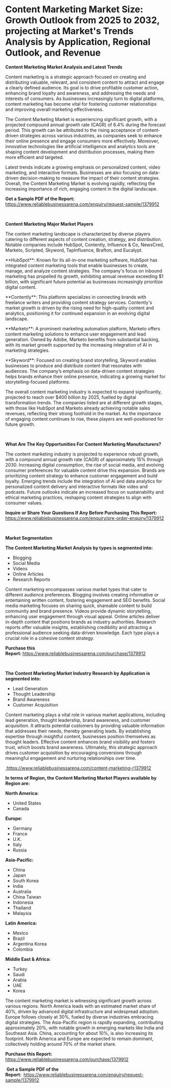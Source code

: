 <p><h1>Content Marketing Market Size: Growth Outlook from 2025 to 2032, projecting at Market's Trends Analysis by Application, Regional Outlook, and Revenue</h1></p><p><strong>Content Marketing Market Analysis and Latest Trends</strong></p>
<p><p>Content marketing is a strategic approach focused on creating and distributing valuable, relevant, and consistent content to attract and engage a clearly defined audience. Its goal is to drive profitable customer action, enhancing brand loyalty and awareness, and addressing the needs and interests of consumers. As businesses increasingly turn to digital platforms, content marketing has become vital for fostering customer relationships and improving overall marketing effectiveness.</p><p>The Content Marketing Market is experiencing significant growth, with a projected compound annual growth rate (CAGR) of 6.4% during the forecast period. This growth can be attributed to the rising acceptance of content-driven strategies across various industries, as companies seek to enhance their online presence and engage consumers more effectively. Moreover, innovative technologies like artificial intelligence and analytics tools are shaping content development and distribution processes, making them more efficient and targeted.</p><p>Latest trends indicate a growing emphasis on personalized content, video marketing, and interactive formats. Businesses are also focusing on data-driven decision-making to measure the impact of their content strategies. Overall, the Content Marketing Market is evolving rapidly, reflecting the increasing importance of rich, engaging content in the digital landscape.</p></p>
<p><strong>Get a Sample PDF of the Report:&nbsp;</strong> <a href="https://www.reliablebusinessarena.com/enquiry/request-sample/1379912?utm_campaign=2182&utm_medium=2&utm_source=Github&utm_content=ia&utm_term=19042025&utm_id=content-marketing">https://www.reliablebusinessarena.com/enquiry/request-sample/1379912</a></p>
<p>&nbsp;</p>
<p><strong>Content Marketing Major Market Players</strong></p>
<p><p>The content marketing landscape is characterized by diverse players catering to different aspects of content creation, strategy, and distribution. Notable companies include HubSpot, Contently, Influence & Co, NewsCred, Marketo, Scripted, Skyword, TapInfluence, Brafton, and Eucalypt.</p><p>**HubSpot**: Known for its all-in-one marketing software, HubSpot has integrated content marketing tools that enable businesses to create, manage, and analyze content strategies. The company's focus on inbound marketing has propelled its growth, exhibiting annual revenue exceeding $1 billion, with significant future potential as businesses increasingly prioritize digital content.</p><p>**Contently**: This platform specializes in connecting brands with freelance writers and providing content strategy services. Contently's market growth is driven by the rising need for high-quality content and analytics, positioning it for continued expansion in an evolving digital landscape.</p><p>**Marketo**: A prominent marketing automation platform, Marketo offers content marketing solutions to enhance user engagement and lead generation. Owned by Adobe, Marketo benefits from substantial backing, with its market growth supported by the increasing integration of AI in marketing strategies.</p><p>**Skyword**: Focused on creating brand storytelling, Skyword enables businesses to produce and distribute content that resonates with audiences. The company’s emphasis on data-driven content strategies helps brands enhance their online presence, indicating a growing market for storytelling-focused platforms.</p><p>The overall content marketing industry is expected to expand significantly, projected to reach over $400 billion by 2025, fuelled by digital transformation trends. The companies listed are at different growth stages, with those like HubSpot and Marketo already achieving notable sales revenues, reflecting their strong foothold in the market. As the importance of engaging content continues to rise, these players are well-positioned for future growth.</p></p>
<p>&nbsp;</p>
<p><strong>What Are The Key Opportunities For Content Marketing Manufacturers?</strong></p>
<p><p>The content marketing industry is projected to experience robust growth, with a compound annual growth rate (CAGR) of approximately 15% through 2030. Increasing digital consumption, the rise of social media, and evolving consumer preferences for valuable content drive this expansion. Brands are prioritizing content strategy to enhance customer engagement and build loyalty. Emerging trends include the integration of AI and data analytics for personalized content delivery and interactive formats like video and podcasts. Future outlooks indicate an increased focus on sustainability and ethical marketing practices, reshaping content strategies to align with consumer values.</p></p>
<p><strong>Inquire or Share Your Questions If Any Before Purchasing This Report:</strong> <a href="https://www.reliablebusinessarena.com/enquiry/pre-order-enquiry/1379912?utm_campaign=2182&utm_medium=2&utm_source=Github&utm_content=ia&utm_term=19042025&utm_id=content-marketing">https://www.reliablebusinessarena.com/enquiry/pre-order-enquiry/1379912</a></p>
<p>&nbsp;</p>
<p><strong>Market Segmentation</strong></p>
<p><strong>The Content Marketing Market Analysis by types is segmented into:</strong></p>
<p><ul><li>Blogging</li><li>Social Media</li><li>Videos</li><li>Online Articles</li><li>Research Reports</li></ul></p>
<p><p>Content marketing encompasses various market types that cater to different audience preferences. Blogging involves creating informative or entertaining written content, fostering engagement and SEO benefits. Social media marketing focuses on sharing quick, shareable content to build community and brand presence. Videos provide dynamic storytelling, enhancing user engagement through visual appeal. Online articles deliver in-depth content that positions brands as industry authorities. Research reports offer valuable insights, establishing credibility and attracting a professional audience seeking data-driven knowledge. Each type plays a crucial role in a cohesive content strategy.</p></p>
<p><strong>Purchase this Report:&nbsp;</strong><a href="https://www.reliablebusinessarena.com/purchase/1379912?utm_campaign=2182&utm_medium=2&utm_source=Github&utm_content=ia&utm_term=19042025&utm_id=content-marketing">https://www.reliablebusinessarena.com/purchase/1379912</a></p>
<p>&nbsp;</p>
<p><strong>The Content Marketing Market Industry Research by Application is segmented into:</strong></p>
<p><ul><li>Lead Generation</li><li>Thought Leadership</li><li>Brand Awareness</li><li>Customer Acquisition</li></ul></p>
<p><p>Content marketing plays a vital role in various market applications, including lead generation, thought leadership, brand awareness, and customer acquisition. It attracts potential customers by providing valuable information that addresses their needs, thereby generating leads. By establishing expertise through insightful content, businesses position themselves as thought leaders. Effective content enhances brand visibility and fosters trust, which boosts brand awareness. Ultimately, this strategic approach drives customer acquisition by encouraging conversions through meaningful engagement and nurturing relationships over time.</p></p>
<p><a href="https://www.reliablebusinessarena.com/content-marketing-r1379912?utm_campaign=2182&utm_medium=2&utm_source=Github&utm_content=ia&utm_term=19042025&utm_id=content-marketing">&nbsp;https://www.reliablebusinessarena.com/content-marketing-r1379912</a></p>
<p><strong>In terms of Region, the Content Marketing Market Players available by Region are:</strong></p>
<p>
    <p> <strong> North America: </strong>
        <ul>
            <li>United States</li>
            <li>Canada</li>
        </ul>
        </p> 
    <p> <strong> Europe: </strong>
        <ul>
            <li>Germany</li>
            <li>France</li>
            <li>U.K.</li>
            <li>Italy</li>
            <li>Russia</li>
        </ul>
        </p> 
    <p> <strong> Asia-Pacific: </strong>
        <ul>
            <li>China</li>
            <li>Japan</li>
            <li>South Korea</li>
            <li>India</li>
            <li>Australia</li>
            <li>China Taiwan</li>
            <li>Indonesia</li>
            <li>Thailand</li>
            <li>Malaysia</li>
        </ul>
        </p> 
    <p> <strong> Latin America: </strong>
        <ul>
            <li>Mexico</li>
            <li>Brazil</li>
            <li>Argentina Korea</li>
            <li>Colombia</li>
        </ul>
        </p> 
    <p> <strong> Middle East & Africa: </strong>
        <ul>
            <li>Turkey</li>
            <li>Saudi</li>
            <li>Arabia</li>
            <li>UAE</li>
            <li>Korea</li>
        </ul>
    </p>
    </p>
<p><p>The content marketing market is witnessing significant growth across various regions. North America leads with an estimated market share of 40%, driven by advanced digital infrastructure and widespread adoption. Europe follows closely at 30%, fueled by diverse industries embracing digital strategies. The Asia-Pacific region is rapidly expanding, contributing approximately 20%, with notable growth in emerging markets like India and Southeast Asia. China, accounting for about 10%, is also increasing its footprint. North America and Europe are expected to remain dominant, collectively holding around 70% of the market share.</p></p>
<p><strong>Purchase this Report: </strong><a href="https://www.reliablebusinessarena.com/purchase/1379912?utm_campaign=2182&utm_medium=2&utm_source=Github&utm_content=ia&utm_term=19042025&utm_id=content-marketing">https://www.reliablebusinessarena.com/purchase/1379912</a></p>
<p>&nbsp;<strong>Get a Sample PDF of the Report:&nbsp;&nbsp;</strong><a href="https://www.reliablebusinessarena.com/enquiry/request-sample/1379912?utm_campaign=2182&utm_medium=2&utm_source=Github&utm_content=ia&utm_term=19042025&utm_id=content-marketing">https://www.reliablebusinessarena.com/enquiry/request-sample/1379912</a></p>
<p><strong></strong></p>
<p><p></p><p></p><p></p></p>
